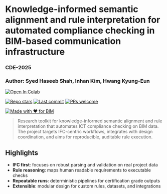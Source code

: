 # Knowledge-informed semantic alignment and rule interpretation for automated compliance checking in BIM-based communication infrastructure
### CDE-2025
### Author: Syed Haseeb Shah, Inhan Kim, Hwang Kyung-Eun

[![Open In Colab](https://colab.research.google.com/assets/colab-badge.svg)](https://colab.research.google.com/drive/1UDvZ7ktPuauhdRbVy2aPTFi_OCaPOX8g?usp=sharing)


[![Repo stars](https://img.shields.io/github/stars/QuantumNovice/CDE-2025-conferenec-ifc?style=flat&logo=github)](https://github.com/QuantumNovice/CDE-2025-conferenec-ifc/stargazers)
[![Last commit](https://img.shields.io/github/last-commit/QuantumNovice/CDE-2025-conferenec-ifc?style=flat)](https://github.com/QuantumNovice/CDE-2025-conferenec-ifc/commits)
[![PRs welcome](https://img.shields.io/badge/PRs-welcome-brightgreen.svg)](https://github.com/QuantumNovice/CDE-2025-conferenec-ifc/pulls)

[![Made with ❤️ for BIM](https://img.shields.io/badge/made%20for-BIM-red.svg)](#)

> Research toolkit for knowledge-informed semantic alignment and rule interpretation that automates ICT compliance checking on BIM data. The project targets IFC-centric workflows, integrates with design coordination, and aims for reproducible, auditable rule execution.

## Highlights

- **IFC first**: focuses on robust parsing and validation on real project data  
- **Rule reasoning**: maps human readable requirements to executable checks  
- **Repeatable runs**: deterministic pipelines for certification grade outputs  
- **Extensible**: modular design for custom rules, datasets, and integrations
